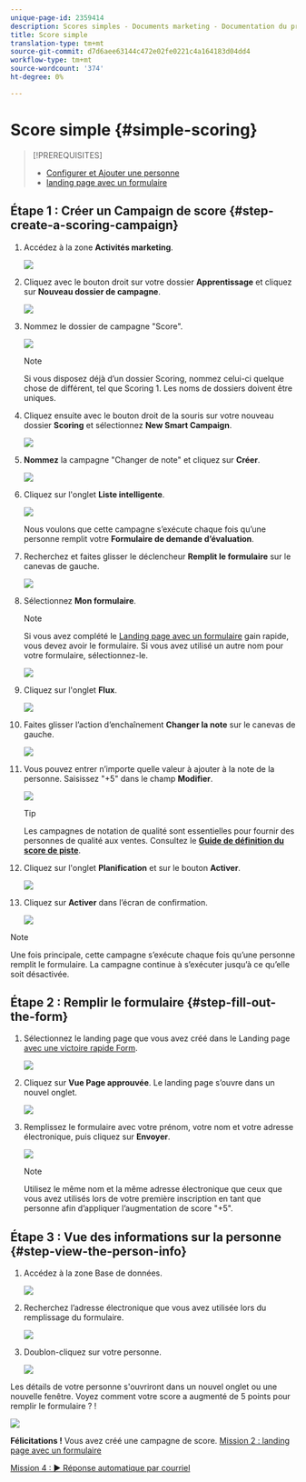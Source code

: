 ```yaml
---
unique-page-id: 2359414
description: Scores simples - Documents marketing - Documentation du produit
title: Score simple
translation-type: tm+mt
source-git-commit: d7d6aee63144c472e02fe0221c4a164183d04dd4
workflow-type: tm+mt
source-wordcount: '374'
ht-degree: 0%

---
```



# Score simple {#simple-scoring}

>[!PREREQUISITES]
>
>* [Configurer et Ajouter une personne](get-set-up-and-add-a-person.md)
>* [landing page avec un formulaire](landing-page-with-a-form.md)


## Étape 1 : Créer un Campaign de score {#step-create-a-scoring-campaign}

1. Accédez à la zone **Activités marketing**.

   ![](assets/ma-1.png)

1. Cliquez avec le bouton droit sur votre dossier **Apprentissage** et cliquez sur **Nouveau dossier de campagne**.

   ![](assets/two-2.png)

1. Nommez le dossier de campagne &quot;Score&quot;.

   ![](assets/three-1.png)

   >[!NOTE]
   >
   >Si vous disposez déjà d’un dossier Scoring, nommez celui-ci quelque chose de différent, tel que Scoring 1. Les noms de dossiers doivent être uniques.

1. Cliquez ensuite avec le bouton droit de la souris sur votre nouveau dossier **Scoring** et sélectionnez **New Smart Campaign**.

   ![](assets/four.png)

1. **Nommez** la campagne &quot;Changer de note&quot; et cliquez sur  **Créer**.

   ![](assets/five-1.png)

1. Cliquez sur l&#39;onglet **Liste intelligente**.

   ![](assets/six-1.png)

   Nous voulons que cette campagne s’exécute chaque fois qu’une personne remplit votre **Formulaire de demande d’évaluation**.

1. Recherchez et faites glisser le déclencheur **Remplit le formulaire** sur le canevas de gauche.

   ![](assets/image2014-9-24-11-3a43-3a35.png)

1. Sélectionnez **Mon formulaire**.

   >[!NOTE]
   >
   >Si vous avez complété le [Landing page avec un formulaire](/help/marketo/getting-started/quick-wins/landing-page-with-a-form.md) gain rapide, vous devez avoir le formulaire. Si vous avez utilisé un autre nom pour votre formulaire, sélectionnez-le.

   ![](assets/image2014-9-24-11-3a44-3a16.png)

1. Cliquez sur l&#39;onglet **Flux**.

   ![](assets/image2014-9-24-11-3a44-3a33.png)

1. Faites glisser l’action d’enchaînement **Changer la note** sur le canevas de gauche.

   ![](assets/image2014-9-24-11-3a44-3a45.png)

1. Vous pouvez entrer n’importe quelle valeur à ajouter à la note de la personne. Saisissez &quot;+5&quot; dans le champ **Modifier**.

   ![](assets/eleven-1.png)

   >[!TIP]
   >
   >Les campagnes de notation de qualité sont essentielles pour fournir des personnes de qualité aux ventes. Consultez le [**Guide de définition du score de piste**](https://www.marketo.com/definitive-guides/lead-scoring/).

1. Cliquez sur l&#39;onglet **Planification** et sur le bouton **Activer**.

   ![](assets/twelve-1.png)

1. Cliquez sur **Activer** dans l’écran de confirmation.

   ![](assets/thirteen-1.png)

>[!NOTE]
>
>Une fois principale, cette campagne s’exécute chaque fois qu’une personne remplit le formulaire. La campagne continue à s’exécuter jusqu’à ce qu’elle soit désactivée.

## Étape 2 : Remplir le formulaire {#step-fill-out-the-form}

1. Sélectionnez le landing page que vous avez créé dans le Landing page [avec une victoire rapide Form](/help/marketo/getting-started/quick-wins/landing-page-with-a-form.md).

   ![](assets/fourteen-1.png)

1. Cliquez sur **Vue Page approuvée**. Le landing page s’ouvre dans un nouvel onglet.

   ![](assets/image2014-9-24-11-3a47-3a51.png)

1. Remplissez le formulaire avec votre prénom, votre nom et votre adresse électronique, puis cliquez sur **Envoyer**.

   ![](assets/image2014-9-24-11-3a47-3a59.png)

   >[!NOTE]
   >
   >Utilisez le même nom et la même adresse électronique que ceux que vous avez utilisés lors de votre première inscription en tant que personne afin d’appliquer l’augmentation de score &quot;+5&quot;.

## Étape 3 : Vue des informations sur la personne {#step-view-the-person-info}

1. Accédez à la zone Base de données.

   ![](assets/db-2.png)

1. Recherchez l’adresse électronique que vous avez utilisée lors du remplissage du formulaire.

   ![](assets/eighteen.png)

1. Doublon-cliquez sur votre personne.

   ![](assets/nineteen.png)

Les détails de votre personne s&#39;ouvriront dans un nouvel onglet ou une nouvelle fenêtre. Voyez comment votre score a augmenté de 5 points pour remplir le formulaire ? !

![](assets/twenty.png)

**Félicitations !** Vous avez créé une campagne de score.
[Mission 2 : landing page avec un formulaire](/help/marketo/getting-started/quick-wins/landing-page-with-a-form.md)

[Mission 4 : ► Réponse automatique par courriel](/help/marketo/getting-started/quick-wins/email-auto-response.md)
